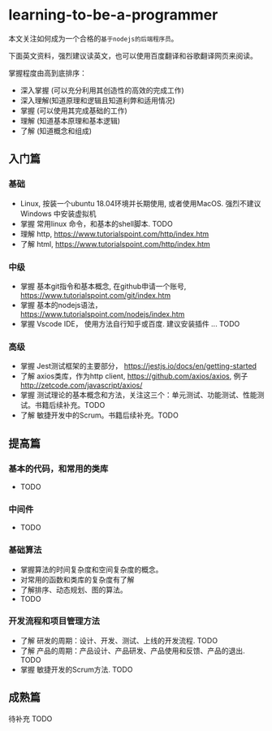 # learning-to-be-a-programmer

本文关注如何成为一个合格的`基于nodejs的后端程序员`。

下面英文资料，强烈建议读英文，也可以使用百度翻译和谷歌翻译网页来阅读。

掌握程度由高到底排序：

- 深入掌握 (可以充分利用其创造性的高效的完成工作)
- 深入理解(知道原理和逻辑且知道利弊和适用情况)
- 掌握 (可以使用其完成基础的工作)
- 理解 (知道基本原理和基本逻辑)
- 了解 (知道概念和组成)

## 入门篇

### 基础

- Linux, 按装一个ubuntu 18.04环境并长期使用, 或者使用MacOS. 强烈不建议Windows 中安装虚拟机
- 掌握 常用linux 命令，和基本的shell脚本. TODO 
- 理解 http, https://www.tutorialspoint.com/http/index.htm
- 了解 html, https://www.tutorialspoint.com/http/index.htm

### 中级

- 掌握 基本git指令和基本概念, 在github申请一个账号, https://www.tutorialspoint.com/git/index.htm  
- 掌握 基本的nodejs语法，https://www.tutorialspoint.com/nodejs/index.htm
- 掌握 Vscode IDE， 使用方法自行知乎或百度. 建议安装插件 ... TODO 

### 高级

- 掌握 Jest测试框架的主要部分， https://jestjs.io/docs/en/getting-started 
- 了解 axios类库，作为http client, https://github.com/axios/axios, 例子 http://zetcode.com/javascript/axios/
- 掌握 测试理论的基本概念和方法，关注这三个：单元测试、功能测试、性能测试。书籍后续补充。TODO
- 了解 敏捷开发中的Scrum。书籍后续补充。TODO


## 提高篇

### 基本的代码，和常用的类库

- TODO

### 中间件

- TODO

### 基础算法

- 掌握算法的时间复杂度和空间复杂度的概念。
- 对常用的函数和类库的复杂度有了解
- 了解排序、动态规划、图的算法。
- TODO 

### 开发流程和项目管理方法

- 了解 研发的周期：设计、开发、测试、上线的开发流程. TODO 
- 了解 产品的周期：产品设计、产品研发、产品使用和反馈、产品的退出. TODO
- 掌握 敏捷开发的Scrum方法. TODO

## 成熟篇

待补充 TODO










